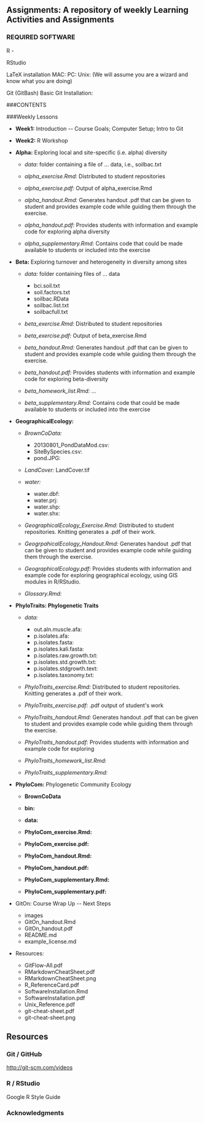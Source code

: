 ## Assignments: A repository of weekly Learning Activities and Assignments

### REQUIRED SOFTWARE
R - 

RStudio

LaTeX installation
MAC:
PC:
Unix: (We will assume you are a wizard and know what you are doing)

Git (GitBash)
Basic Git Installation:

###CONTENTS

###Weekly Lessons

* **Week1:** Introduction -- Course Goals; Computer Setup; Intro to Git

* **Week2:** R Workshop

* **Alpha:** Exploring local and site-specific (i.e. alpha) diversity

	* *data*: folder containing a file of ... data, i.e., soilbac.txt
	
	* *alpha_exercise.Rmd:* Distributed to student repositories
	
	* *alpha_exercise.pdf:* Output of alpha_exercise.Rmd
	
	* *alpha_handout.Rmd:* Generates handout .pdf that can be given to student and provides example code while guiding them through the exercise.	
	* *alpha_handout.pdf:* Provides students with information and example code for exploring alpha diversity
	
	* *alpha_supplementary.Rmd:* Contains code that could be made available to students or included into the exercise

* **Beta:** Exploring turnover and heterogeneity in diversity among sites
	* *data:* folder containing files of ... data
		* bci.soil.txt
		* soil.factors.txt
		* soilbac.RData
		* soilbac.list.txt
		* soilbacfull.txt

	* *beta_exercise.Rmd:* Distributed to student repositories
	
	* *beta_exercise.pdf:* Output of beta_exercise.Rmd
	
	* *beta_handout.Rmd:* Generates handout .pdf that can be given to student and provides example code while guiding them through the exercise.
	
	* *beta_handout.pdf:* Provides students with information and example code for exploring beta-diversity
	
	* *beta_homework_list.Rmd:* ...
	
	* *beta_supplementary.Rmd:* Contains code that could be made available to students or included into the exercise
	
* **GeographicalEcology:** 
	
	* *BrownCoData:*
		* 20130801_PondDataMod.csv:
		* SiteBySpecies.csv:
		* pond.JPG:
	
	* *LandCover:* LandCover.tif
	
	* *water:* 
		* water.dbf:
		* water.prj:
		* water.shp:
		* water.shx:
		
	* *GeographicalEcology_Exercise.Rmd:* Distributed to student repositories. Knitting generates a .pdf of their work.
	
	* *GeogrpahicalEcology_Handout.Rmd:* Generates handout .pdf that can be given to student and provides example code while guiding them through the exercise.
	
	* *GeographicalEcology.pdf:* Provides students with information and example code for exploring geographical ecology, using GIS modules in R/RStudio.
	
	* *Glossary.Rmd:* 

* **PhyloTraits: Phylogenetic Traits**
	* *data:*
		* out.aln.muscle.afa:
		* p.isolates.afa:
		* p.isolates.fasta:
		* p.isolates.kali.fasta:
		* p.isolates.raw.growth.txt:
		* p.isolates.std.growth.txt:
		* p.isolates.stdgrowth.text:
		* p.isolates.taxonomy.txt:
		
	* *PhyloTraits_exercise.Rmd:* Distributed to student repositories. Knitting generates a .pdf of their work.
	
	* *PhyloTraits_exercise.pdf:* .pdf output of student's work
	
	* *PhyloTraits_handout.Rmd:* Generates handout .pdf that can be given to student and provides example code while guiding them through the exercise.

	* *PhyloTraits_handout.pdf:* Provides students with information and example code for exploring
	* *PhyloTraits_homework_list.Rmd:*
	* *PhyloTraits_supplementary.Rmd:* 

* **PhyloCom:**  Phylogenetic Community Ecology
	* **BrownCoData**
	
	* **bin:**
	
	* **data:**
	
	* **PhyloCom_exercise.Rmd:**
	
	* **PhyloCom_exercise.pdf:**
	
	* **PhyloCom_handout.Rmd:**
	
	* **PhyloCom_handout.pdf:**
	
	* **PhyloCom_supplementary.Rmd:**
	
	* **PhyloCom_supplementary.pdf:**
	

* GitOn: Course Wrap Up -- Next Steps
	* images
	* GitOn_handout.Rmd
	* GitOn_handout.pdf
	* README.md
	* example_license.md 
	
* Resources: 
	* GitFlow-All.pdf
	* RMarkdownCheatSheet.pdf
	* RMarkdownCheatSheet.png
	* R_ReferenceCard.pdf
	* SoftwareInstallation.Rmd
	* SoftwareInstallation.pdf
	* Unix_Reference.pdf
	* git-cheat-sheet.pdf
	* git-cheat-sheet.png	 	

## Resources


### Git / GitHub
http://git-scm.com/videos

### R / RStudio
Google R Style Guide


### Acknowledgments